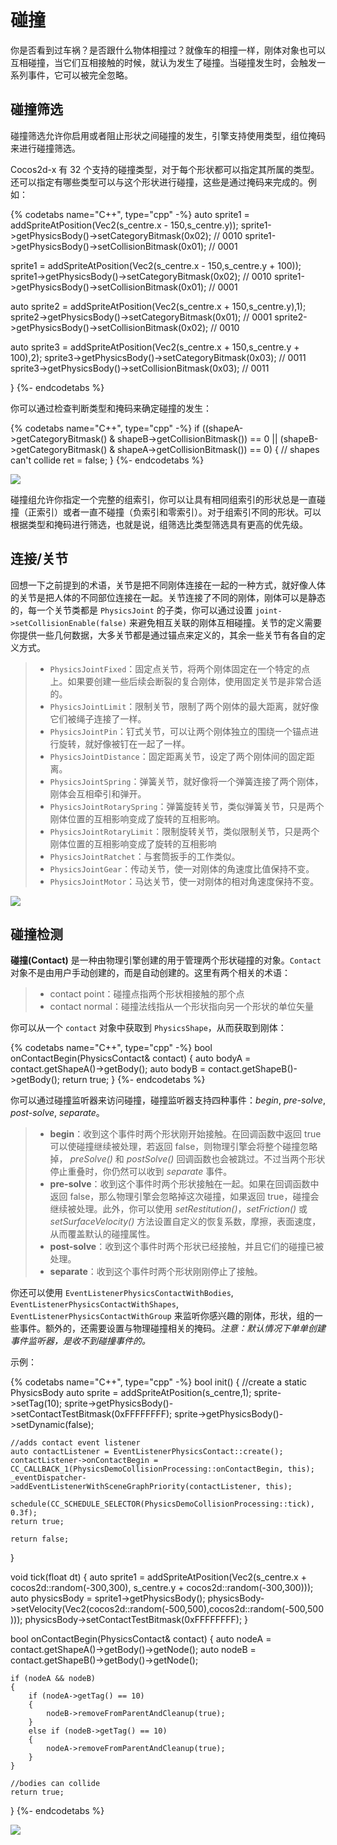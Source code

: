 # 碰撞

你是否看到过车祸？是否跟什么物体相撞过？就像车的相撞一样，刚体对象也可以互相碰撞，当它们互相接触的时候，就认为发生了碰撞。当碰撞发生时，会触发一系列事件，它可以被完全忽略。

## 碰撞筛选

碰撞筛选允许你启用或者阻止形状之间碰撞的发生，引擎支持使用类型，组位掩码来进行碰撞筛选。

Cocos2d-x 有 32 个支持的碰撞类型，对于每个形状都可以指定其所属的类型。还可以指定有哪些类型可以与这个形状进行碰撞，这些是通过掩码来完成的。例如：

{% codetabs name="C++", type="cpp" -%}
auto sprite1 = addSpriteAtPosition(Vec2(s_centre.x - 150,s_centre.y));
sprite1->getPhysicsBody()->setCategoryBitmask(0x02);    // 0010
sprite1->getPhysicsBody()->setCollisionBitmask(0x01);   // 0001

sprite1 = addSpriteAtPosition(Vec2(s_centre.x - 150,s_centre.y + 100));
sprite1->getPhysicsBody()->setCategoryBitmask(0x02);    // 0010
sprite1->getPhysicsBody()->setCollisionBitmask(0x01);   // 0001

auto sprite2 = addSpriteAtPosition(Vec2(s_centre.x + 150,s_centre.y),1);
sprite2->getPhysicsBody()->setCategoryBitmask(0x01);    // 0001
sprite2->getPhysicsBody()->setCollisionBitmask(0x02);   // 0010

auto sprite3 = addSpriteAtPosition(Vec2(s_centre.x + 150,s_centre.y + 100),2);
sprite3->getPhysicsBody()->setCategoryBitmask(0x03);    // 0011
sprite3->getPhysicsBody()->setCollisionBitmask(0x03);   // 0011

}
{%- endcodetabs %}

你可以通过检查判断类型和掩码来确定碰撞的发生：

{% codetabs name="C++", type="cpp" -%}
if ((shapeA->getCategoryBitmask() & shapeB->getCollisionBitmask()) == 0
   || (shapeB->getCategoryBitmask() & shapeA->getCollisionBitmask()) == 0)
{
   // shapes can't collide
   ret = false;
}
{%- endcodetabs %}

![](../../en/physics/physics-img/CollisionFiltering.gif )

碰撞组允许你指定一个完整的组索引，你可以让具有相同组索引的形状总是一直碰撞（正索引）或者一直不碰撞（负索引和零索引）。对于组索引不同的形状。可以根据类型和掩码进行筛选，也就是说，组筛选比类型筛选具有更高的优先级。

## 连接/关节

回想一下之前提到的术语，关节是把不同刚体连接在一起的一种方式，就好像人体的关节是把人体的不同部位连接在一起。关节连接了不同的刚体，刚体可以是静态的，每一个关节类都是 `PhysicsJoint` 的子类，你可以通过设置 `joint->setCollisionEnable(false)` 来避免相互关联的刚体互相碰撞。关节的定义需要你提供一些几何数据，大多关节都是通过锚点来定义的，其余一些关节有各自的定义方式。

>- `PhysicsJointFixed`：固定点关节，将两个刚体固定在一个特定的点上。如果要创建一些后续会断裂的复合刚体，使用固定关节是非常合适的。
>- `PhysicsJointLimit`：限制关节，限制了两个刚体的最大距离，就好像它们被绳子连接了一样。
>- `PhysicsJointPin`：钉式关节，可以让两个刚体独立的围绕一个锚点进行旋转，就好像被钉在一起了一样。
>- `PhysicsJointDistance`：固定距离关节，设定了两个刚体间的固定距离。
>- `PhysicsJointSpring`：弹簧关节，就好像将一个弹簧连接了两个刚体，刚体会互相牵引和弹开。
>- `PhysicsJointRotarySpring`：弹簧旋转关节，类似弹簧关节，只是两个刚体位置的互相影响变成了旋转的互相影响。
>- `PhysicsJointRotaryLimit`：限制旋转关节，类似限制关节，只是两个刚体位置的互相影响变成了旋转的互相影响
>- `PhysicsJointRatchet`：与套筒扳手的工作类似。
>- `PhysicsJointGear`：传动关节，使一对刚体的角速度比值保持不变。
>- `PhysicsJointMotor`：马达关节，使一对刚体的相对角速度保持不变。

![](../../en/physics/physics-img/joints.PNG )

## 碰撞检测

__碰撞(Contact)__ 是一种由物理引擎创建的用于管理两个形状碰撞的对象。`Contact` 对象不是由用户手动创建的，而是自动创建的。这里有两个相关的术语：

>- contact point：碰撞点指两个形状相接触的那个点
>- contact normal：碰撞法线指从一个形状指向另一个形状的单位矢量

你可以从一个 `contact` 对象中获取到 `PhysicsShape`，从而获取到刚体：

{% codetabs name="C++", type="cpp" -%}
bool onContactBegin(PhysicsContact& contact)
{
    auto bodyA = contact.getShapeA()->getBody();
    auto bodyB = contact.getShapeB()->getBody();
    return true;
}
{%- endcodetabs %}

你可以通过碰撞监听器来访问碰撞，碰撞监听器支持四种事件：_begin_, _pre-solve_,  _post-solve_, _separate_。

>- __begin__：收到这个事件时两个形状刚开始接触。在回调函数中返回 true 可以使碰撞继续被处理，若返回 false，则物理引擎会将整个碰撞忽略掉， _preSolve()_ 和 _postSolve()_ 回调函数也会被跳过。不过当两个形状停止重叠时，你仍然可以收到 _separate_ 事件。
>- __pre-solve__：收到这个事件时两个形状接触在一起。如果在回调函数中返回 false，那么物理引擎会忽略掉这次碰撞，如果返回 true，碰撞会继续被处理。此外，你可以使用 _setRestitution()_，_setFriction()_ 或 _setSurfaceVelocity()_ 方法设置自定义的恢复系数，摩擦，表面速度，从而覆盖默认的碰撞属性。
>- __post-solve__：收到这个事件时两个形状已经接触，并且它们的碰撞已被处理。
>- __separate__：收到这个事件时两个形状刚刚停止了接触。

你还可以使用 `EventListenerPhysicsContactWithBodies`, 
`EventListenerPhysicsContactWithShapes`, `EventListenerPhysicsContactWithGroup` 来监听你感兴趣的刚体，形状，组的一些事件。额外的，还需要设置与物理碰撞相关的掩码。_注意：默认情况下单单创建事件监听器，是收不到碰撞事件的。_

示例：

{% codetabs name="C++", type="cpp" -%}
bool init()
{
    //create a static PhysicsBody
    auto sprite = addSpriteAtPosition(s_centre,1);
    sprite->setTag(10);
    sprite->getPhysicsBody()->setContactTestBitmask(0xFFFFFFFF);
    sprite->getPhysicsBody()->setDynamic(false);

    //adds contact event listener
    auto contactListener = EventListenerPhysicsContact::create();
    contactListener->onContactBegin = CC_CALLBACK_1(PhysicsDemoCollisionProcessing::onContactBegin, this);
    _eventDispatcher->addEventListenerWithSceneGraphPriority(contactListener, this);

    schedule(CC_SCHEDULE_SELECTOR(PhysicsDemoCollisionProcessing::tick), 0.3f);
    return true;

    return false;
}

void tick(float dt)
{
    auto sprite1 = addSpriteAtPosition(Vec2(s_centre.x + cocos2d::random(-300,300),
      s_centre.y + cocos2d::random(-300,300)));
    auto physicsBody = sprite1->getPhysicsBody();
    physicsBody->setVelocity(Vec2(cocos2d::random(-500,500),cocos2d::random(-500,500)));
    physicsBody->setContactTestBitmask(0xFFFFFFFF);
}

bool onContactBegin(PhysicsContact& contact)
{
    auto nodeA = contact.getShapeA()->getBody()->getNode();
    auto nodeB = contact.getShapeB()->getBody()->getNode();

    if (nodeA && nodeB)
    {
        if (nodeA->getTag() == 10)
        {
            nodeB->removeFromParentAndCleanup(true);
        }
        else if (nodeB->getTag() == 10)
        {
            nodeA->removeFromParentAndCleanup(true);
        }
    }

    //bodies can collide
    return true;
}
{%- endcodetabs %}

![](../../en/physics/physics-img/CollisionProcessing.gif)
